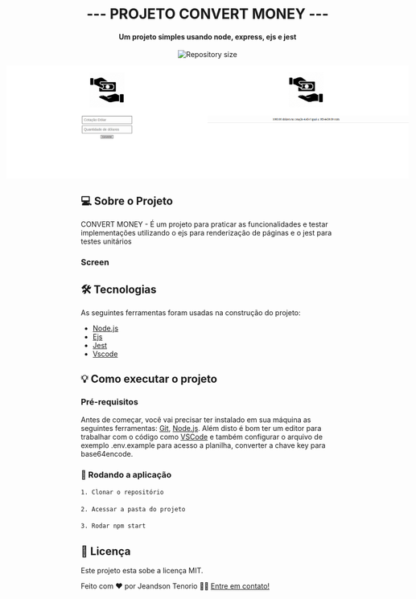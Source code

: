 <h1 align="center">
   --- PROJETO CONVERT MONEY ---
</h1>

<h4 align="center"> 
	Um projeto simples usando node, express, ejs e jest
</h4>

<p align="center">
  <img alt="Repository size" src="https://img.shields.io/static/v1?label=Last%20commit&message=August&color=yellowgreen&style=for-the-badge&logo=Slack">
</p>

<p align="center" style="display: flex; align-items: flex-start; justify-content: center;">
  <img alt="Convert Money" title="#Convert Money" src="https://raw.githubusercontent.com/jeandsontb/convert-money/main/screens/convertmoney.png" width="400px">
  
  <img alt="Convert Money" title="#Convert Money" src="https://raw.githubusercontent.com/jeandsontb/convert-money/main/screens/convertMoney01.png" width="400px">
</p>

## 💻 Sobre o Projeto

CONVERT MONEY - É um projeto para praticar as funcionalidades e testar implementações utilizando o ejs para renderização de páginas e o jest para testes unitários

### Screen



## 🛠 Tecnologias

As seguintes ferramentas foram usadas na construção do projeto:

- [Node.js][nodejs]
- [Ejs][ejs]
- [Jest][jest]
- [Vscode][vscode]

## 💡 Como executar o projeto

### Pré-requisitos

Antes de começar, você vai precisar ter instalado em sua máquina as seguintes ferramentas:
[Git](https://git-scm.com), [Node.js][nodejs]. 
Além disto é bom ter um editor para trabalhar com o código como [VSCode][vscode] e também configurar
o arquivo de exemplo .env.example para acesso a planilha, converter a chave key para base64encode.

### 🧭 Rodando a aplicação 

```bash
1. Clonar o repositório

2. Acessar a pasta do projeto

3. Rodar npm start

```

## 📝 Licença

Este projeto esta sobe a licença MIT.

Feito com ❤️ por Jeandson Tenorio 👋🏽 [Entre em contato!](https://www.linkedin.com/in/jeandson/)

[nodejs]: https://nodejs.org/
[jest]: https://jestjs.io/pt-BR/
[ejs]: https://ejs.co/
[vscode]: https://code.visualstudio.com/
